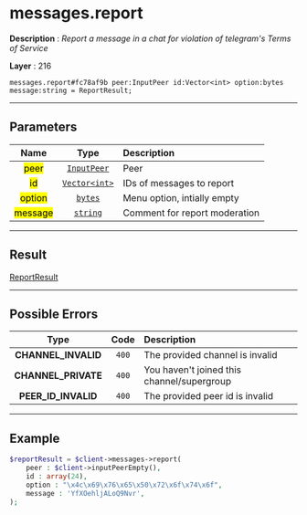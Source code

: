 # messages.report

**Description** : *Report a message in a chat for violation of telegram&#039;s Terms of Service*

**Layer** : 216

```tl
messages.report#fc78af9b peer:InputPeer id:Vector<int> option:bytes message:string = ReportResult;
```

---

## Parameters

| Name | Type | Description |
| :---: | :---: | :--- |
| <mark>peer</mark> | [`InputPeer`](type/InputPeer) | Peer |
| <mark>id</mark> | [`Vector<int>`](type/int) | IDs of messages to report |
| <mark>option</mark> | [`bytes`](type/bytes) | Menu option, intially empty |
| <mark>message</mark> | [`string`](type/string) | Comment for report moderation |

---

## Result

[ReportResult](type/ReportResult)

---

## Possible Errors

| Type | Code | Description |
| :---: | :---: | :--- |
| **CHANNEL_INVALID** | `400` | The provided channel is invalid |
| **CHANNEL_PRIVATE** | `400` | You haven't joined this channel/supergroup |
| **PEER_ID_INVALID** | `400` | The provided peer id is invalid |

---

## Example

```php
$reportResult = $client->messages->report(
	peer : $client->inputPeerEmpty(),
	id : array(24),
	option : "\x4c\x69\x76\x65\x50\x72\x6f\x74\x6f",
	message : 'YfXOehljALoQ9Nvr',
);
```